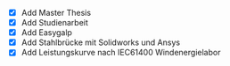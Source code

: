 - [x] Add Master Thesis
- [x] Add Studienarbeit
- [x] Add Easygalp
- [x] Add Stahlbrücke mit Solidworks und Ansys
- [x] Add Leistungskurve nach IEC61400 Windenergielabor

